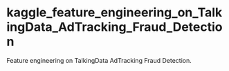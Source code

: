 # kaggle_feature_engineering_on_TalkingData_AdTracking_Fraud_Detection
Feature engineering on TalkingData AdTracking Fraud Detection.
